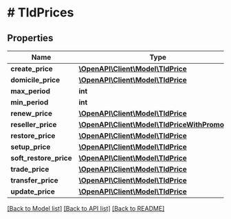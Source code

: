 # # TldPrices

## Properties

Name | Type | Description | Notes
------------ | ------------- | ------------- | -------------
**create_price** | [**\OpenAPI\Client\Model\TldPrice**](TldPrice.md) |  | [optional]
**domicile_price** | [**\OpenAPI\Client\Model\TldPrice**](TldPrice.md) |  | [optional]
**max_period** | **int** |  | [optional]
**min_period** | **int** |  | [optional]
**renew_price** | [**\OpenAPI\Client\Model\TldPrice**](TldPrice.md) |  | [optional]
**reseller_price** | [**\OpenAPI\Client\Model\TldPriceWithPromoInfo**](TldPriceWithPromoInfo.md) |  | [optional]
**restore_price** | [**\OpenAPI\Client\Model\TldPrice**](TldPrice.md) |  | [optional]
**setup_price** | [**\OpenAPI\Client\Model\TldPrice**](TldPrice.md) |  | [optional]
**soft_restore_price** | [**\OpenAPI\Client\Model\TldPrice**](TldPrice.md) |  | [optional]
**trade_price** | [**\OpenAPI\Client\Model\TldPrice**](TldPrice.md) |  | [optional]
**transfer_price** | [**\OpenAPI\Client\Model\TldPrice**](TldPrice.md) |  | [optional]
**update_price** | [**\OpenAPI\Client\Model\TldPrice**](TldPrice.md) |  | [optional]

[[Back to Model list]](../../README.md#models) [[Back to API list]](../../README.md#endpoints) [[Back to README]](../../README.md)
